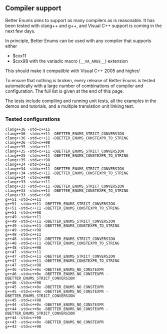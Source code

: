 ## Compiler support

Better Enums aims to support as many compilers as is reasonable. It has been
tested with clang++ and g++, and Visual C++ support is coming in the next few
days.

In principle, Better Enums can be used with any compiler that supports either

  - $cxx11
  - $cxx98 with the variadic macro (`__VA_ARGS__`) extension

This should make it compatible with Visual C++ 2005 and higher/

To ensure that nothing is broken, every release of Better Enums is tested
automatically with a large number of combinations of compiler and configuration.
The full list is given at the end of this page.

The tests include compiling and running unit tests, all the examples in the
demos and tutorials, and a multiple translation unit linking test.

### Tested configurations

~~~comment
clang++36 -std=c++11
clang++36 -std=c++11 -DBETTER_ENUMS_STRICT_CONVERSION
clang++36 -std=c++11 -DBETTER_ENUMS_CONSTEXPR_TO_STRING
clang++36 -std=c++98
clang++35 -std=c++11
clang++35 -std=c++11 -DBETTER_ENUMS_STRICT_CONVERSION
clang++35 -std=c++11 -DBETTER_ENUMS_CONSTEXPR_TO_STRING
clang++35 -std=c++98
clang++34 -std=c++11
clang++34 -std=c++11 -DBETTER_ENUMS_STRICT_CONVERSION
clang++34 -std=c++11 -DBETTER_ENUMS_CONSTEXPR_TO_STRING
clang++34 -std=c++98
clang++33 -std=c++11
clang++33 -std=c++11 -DBETTER_ENUMS_STRICT_CONVERSION
clang++33 -std=c++11 -DBETTER_ENUMS_CONSTEXPR_TO_STRING
clang++33 -std=c++98
g++51 -std=c++11
g++51 -std=c++11 -DBETTER_ENUMS_STRICT_CONVERSION
g++51 -std=c++11 -DBETTER_ENUMS_CONSTEXPR_TO_STRING
g++51 -std=c++98
g++49 -std=c++11
g++49 -std=c++11 -DBETTER_ENUMS_STRICT_CONVERSION
g++49 -std=c++11 -DBETTER_ENUMS_CONSTEXPR_TO_STRING
g++49 -std=c++98
g++48 -std=c++11
g++48 -std=c++11 -DBETTER_ENUMS_STRICT_CONVERSION
g++48 -std=c++11 -DBETTER_ENUMS_CONSTEXPR_TO_STRING
g++48 -std=c++98
g++47 -std=c++11
g++47 -std=c++11 -DBETTER_ENUMS_STRICT_CONVERSION
g++47 -std=c++11 -DBETTER_ENUMS_CONSTEXPR_TO_STRING
g++47 -std=c++98
g++46 -std=c++0x -DBETTER_ENUMS_NO_CONSTEXPR
g++46 -std=c++0x -DBETTER_ENUMS_NO_CONSTEXPR -DBETTER_ENUMS_STRICT_CONVERSION
g++46 -std=c++98
g++45 -std=c++0x -DBETTER_ENUMS_NO_CONSTEXPR
g++45 -std=c++0x -DBETTER_ENUMS_NO_CONSTEXPR -DBETTER_ENUMS_STRICT_CONVERSION
g++45 -std=c++98
g++44 -std=c++0x -DBETTER_ENUMS_NO_CONSTEXPR
g++44 -std=c++0x -DBETTER_ENUMS_NO_CONSTEXPR -DBETTER_ENUMS_STRICT_CONVERSION
g++44 -std=c++98
g++43 -std=c++0x -DBETTER_ENUMS_NO_CONSTEXPR
g++43 -std=c++98
~~~
